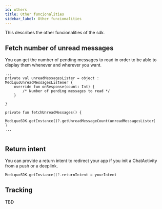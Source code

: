 ```yaml
---
id: others
title: Other funcionalities
sidebar_label: Other funcionalities
---
```


This describes the other funcionalities of the sdk.

## Fetch number of unread messages

You can get the number of pending messages to read in order to be able to display them whenever and wherever you want.

```kotin
...
private val unreadMessagesLister = object : MediquoUnreadMessagesListener {
    override fun onResponse(count: Int) {
    	/* Number of pending messages to read */  
    }

}

private fun fetchUnreadMessages() {
    MediquoSDK.getInstance()?.getUnreadMessageCount(unreadMessagesLister)
}
...


```

## Return intent

You can provide a return intent to redirect your app if you init a ChatActivity from a push or a deeplink.

```kotlin
MediquoSDK.getInstance()?.returnIntent = yourIntent
```

## Tracking

TBD


